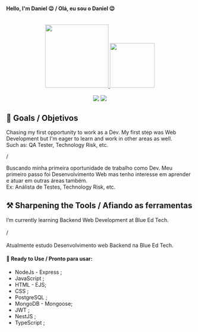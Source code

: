 #### Hello, I'm Daniel 😉 / Olá, eu sou o Daniel 😉 <br><br>

<!-- Placas -->
<div align="center">
  <a href="https://github.com/vinhas93">
  <img height="170em" src="https://github-readme-stats.vercel.app/api?username=vinhas93&show_icons=true&theme=dark&include_all_commits=true&count_private=true"/>
  <img height="120em" src="https://github-readme-stats.vercel.app/api/top-langs/?username=vinhas93&layout=compact&langs_count=7&theme=dark"/>
<div/>
  
<!-- Icones -->
<!-- <div style="display: inline_block"><br> -->
<!--   <img align="center" alt="Vinhas-Js" height="30" width="40" src="https://raw.githubusercontent.com/devicons/devicon/master/icons/javascript/javascript-plain.svg"> -->
<!--   <img align="center" alt="Vinhas-Ts" height="30" width="40" src="https://raw.githubusercontent.com/devicons/devicon/master/icons/typescript/typescript-plain.svg"> -->
<!--   <img align="center" alt="Vinhas-React" height="30" width="40" src="https://raw.githubusercontent.com/devicons/devicon/master/icons/react/react-original.svg"> -->
<!--   <img align="center" alt="Vinhas-HTML" height="30" width="40" src="https://raw.githubusercontent.com/devicons/devicon/master/icons/html5/html5-original.svg"> -->
<!--   <img align="center" alt="Vinhas-CSS" height="30" width="40" src="https://raw.githubusercontent.com/devicons/devicon/master/icons/css3/css3-original.svg"> -->
<!--   <img align="center" alt="Vinhas-Python" height="30" width="40" src="https://raw.githubusercontent.com/devicons/devicon/master/icons/python/python-original.svg"> -->
<!--   <img align="center" alt="Vinhas-Csharp" height="30" width="40" src="https://raw.githubusercontent.com/devicons/devicon/master/icons/csharp/csharp-original.svg"> -->
<!--   <br> -->
<!-- <div/> -->
<!-- Sociais -->
<div><br>
<!--   <a href="Vinhas.Daniel#8302" target="_blank"><img src="https://img.shields.io/badge/Discord-7289DA?style=for-the-badge&logo=discord&logoColor=white" target="_blank"></a>  -->
  <a href = "mailto:vinhas.daniel@gmail.com"><img src="https://img.shields.io/badge/-Gmail-%23333?style=for-the-badge&logo=gmail&logoColor=red" target="_blank"></a>
  <a href="https://www.linkedin.com/in/daniel-vinhas-84343390/" target="_blank"><img src="https://img.shields.io/badge/-LinkedIn-%230077B5?style=for-the-badge&logo=linkedin&logoColor=white" target="_blank"></a> 
 
<!--   ![Snake animation](https://github.com/rafaballerini/rafaballerini/blob/output/github-contribution-grid-snake.svg) -->
 
<div/>
  
<div align="left">
  
## 🏹 Goals / Objetivos
<p> Chasing my first opportunity to work as a Dev. My first step was Web Development but I'm eager to learn and work in other areas as well.<br>
  Such as: QA Tester, Technology Risk, etc.<p/>
  /
<p>Buscando minha primeira oportunidade de trabalho como Dev. Meu primeiro passo foi Desenvolvimento Web mas tenho interesse em aprender e atuar em outras áreas também.<br>
  Ex: Análista de Testes, Technology Risk, etc.<p/>
  
## ⚒ Sharpening the Tools / Afiando as ferramentas

I’m currently learning Backend Web Development at Blue Ed Tech.
<br><br>
  /
<br><br>
Atualmente estudo Desenvolvimento web Backend na Blue Ed Tech.

#### 🚀 Ready to Use / Pronto para usar:
- NodeJs - Express ;
- JavaScript ;
- HTML - EJS;
- CSS ;
- PostgreSQL ;
- MongoDB - Mongoose;
- JWT ;
- NestJS ;
- TypeScript ;

<div/>
